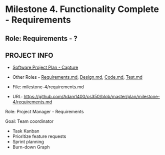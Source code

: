 # Milestone 4. Functionality Complete - Requirements

## Role: Requirements - ?

## PROJECT INFO
* [Software Project Plan - Capture](https://capture350.herokuapp.com/)

* Other Roles - [Requirements.md](requirements.md), [Design.md](design.md), [Code.md](code.md), [Test.md](test.md)

* File: milestone-4/requirements.md

* URL: https://github.com/Adam1400/cs350/blob/master/plan/milestone-4/requirements.md

 Role: Project Manager - Requirements
 
 Goal: Team coordinator
 
* Task Kanban
* Prioritize feature requests
* Sprint planning
* Burn-down Graph